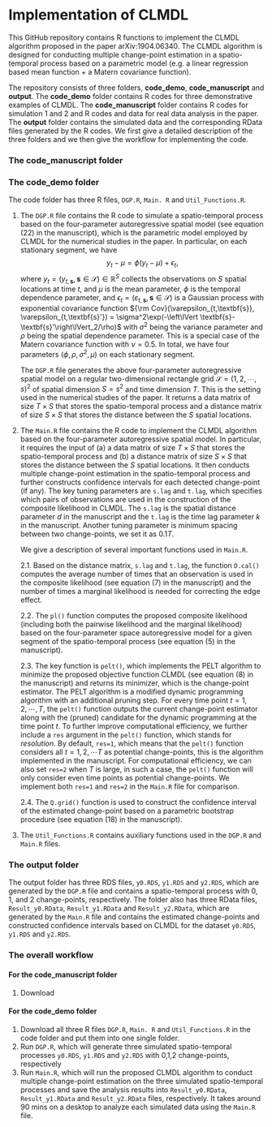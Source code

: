 Implementation of CLMDL
================

This GitHub repository contains R functions to implement the CLMDL algorithm proposed in the paper arXiv:1904.06340. The CLMDL algorithm is designed for conducting multiple change-point estimation in a spatio-temporal process based on a parametric model (e.g. a linear regression based mean function + a Matern covariance function).

The repository consists of three folders, **code_demo**, **code_manuscript** and **output**. The **code_demo** folder contains R codes for three demonstrative examples of CLMDL. The **code_manuscript** folder contains R codes for simulation 1 and 2 and R codes and data for real data analysis in the paper. The **output** folder contains the simulated data and the corresponding RData files generated by the R codes. We first give a detailed description of the three folders and we then give the workflow for implementing the code.


### The code_manuscript folder



### The code_demo folder

The code folder has three R files, `DGP.R`, `Main. R` and `Util_Functions.R`.
1. The `DGP.R` file contains the R code to simulate a spatio-temporal process based on the four-parameter autoregressive spatial model (see equation (22) in the manuscript), which is the parametric model employed by CLMDL for the numerical studies in the paper. In particular, on each stationary segment, we have $$y_t-\mu = \phi (y_t-\mu) +\epsilon_t,$$ where $y_t=(y_{t,\textbf{s}}, \textbf{s}\in \mathcal S)\in \mathbb R^S$ collects the observations on $S$ spatial locations at time $t$, and $\mu$ is the mean parameter, $\phi$ is the temporal dependence parameter, and $\epsilon_t=(\varepsilon_{t,\textbf{s}}, \textbf{s}\in \mathcal S)$ is a Gaussian process with exponential covariance function ${\rm Cov}(\varepsilon_{t,\textbf{s}}, \varepsilon_{t,\textbf{s}'}) = \sigma^2\exp(-\left\lVert \textbf{s}-\textbf{s}'\right\lVert_2/\rho)$ with $\sigma^2$ being the variance parameter and $\rho$ being the spatial dependence parameter. This is a special case of the Matern covariance function with $\nu=0.5$. In total, we have four parameters $(\phi, \rho, \sigma^2, \mu)$ on each stationary segment.

   The `DGP.R` file generates the above four-parameter autoregressive spatial model on a regular two-dimensional rectangle grid $\mathcal S=(1,2,\cdots,s)^2$ of spatial dimension $S=s^2$ and time dimension $T$. This is the setting used in the numerical studies of the paper. It returns a data matrix of size $T \times S$ that stores the spatio-temporal process and a distance matrix of size $S\times S$ that stores the distance between the $S$ spatial locations.

2. The `Main.R` file contains the R code to implement the CLMDL algorithm based on the four-parameter autoregressive spatial model. In particular, it requires the input of (a) a data matrix of size $T \times S$ that stores the spatio-temporal process and (b) a distance matrix of size $S\times S$ that stores the distance between the $S$ spatial locations. It then conducts multiple change-point estimation in the spatio-temporal process and further constructs confidence intervals for each detected change-point (if any). The key tuning parameters are `s.lag` and `t.lag`, which specifies which pairs of observations are used in the construction of the composite likelihood in CLMDL. The `s.lag` is the spatial distance parameter $d$ in the manuscript and the `t.lag` is the time lag parameter $k$ in the manuscript. Another tuning parameter is minimum spacing between two change-points, we set it as $0.1 T$.

   We give a description of several important functions used in `Main.R`.
   
   2.1. Based on the distance matrix, `s.lag` and `t.lag`, the function `D.cal()` computes the average number of times that an observation is used in the composite likelihood (see equation (7) in the manuscript) and the number of times a marginal likelihood is needed for correcting the edge effect.

   2.2. The `pl()` function computes the proposed composite likelihood (including both the pairwise likelihood and the marginal likelihood) based on the four-parameter space autoregressive model for a given segment of the spatio-temporal process (see equation (5) in the manuscript).

   2.3. The key function is `pelt()`, which implements the PELT algorithm to minimize the proposed objective function CLMDL (see equation (8) in the manuscript) and returns its minimizer, which is the change-point estimator. The PELT algorithm is a modified dynamic programming algorithm with an additional pruning step. For every time point $t=1,2,\cdots, T$, the `pelt()` function outputs the current change-point estimator along with the (pruned) candidate for the dynamic programming at the time point $t$. To further improve computational efficiency, we further include a `res` argument in the `pelt()` function, which stands for *resolution*. By default, `res=1`, which means that the `pelt()` function considers all $t=1,2,\cdots T$ as potential change-points, this is the algorithm implemented in the manuscript. For computational efficiency, we can also set `res=2` when $T$ is large, in such a case, the `pelt()` function will only consider even time points as potential change-points. We implement both `res=1` and `res=2` in the `Main.R` file for comparison.

   2.4. The `Q.grid()` function is used to construct the confidence interval of the estimated change-point based on a parametric bootstrap procedure (see equation (18) in the manuscript).

4. The `Util_Functions.R` contains auxiliary functions used in the `DGP.R` and `Main.R` files.


### The output folder

The output folder has three RDS files, `y0.RDS`, `y1.RDS` and `y2.RDS`, which are generated by the `DGP.R` file and contains a spatio-temporal process with 0, 1, and 2 change-points, respectively. The folder also has three RData files, `Result_y0.RData`, `Result_y1.RData` and `Result_y2.RData`, which are generated by the `Main.R` file and contains the estimated change-points and constructed confidence intervals based on CLMDL for the dataset `y0.RDS`, `y1.RDS` and `y2.RDS`.

### The overall workflow
#### For the code_manuscript folder
1. Download 

#### For the code_demo folder
1. Download all three R files `DGP.R`, `Main. R` and `Util_Functions.R` in the code folder and put them into one single folder.
2. Run `DGP.R`, which will generate three simulated spatio-temporal processes `y0.RDS`, `y1.RDS` and `y2.RDS` with 0,1,2 change-points, respectively
3. Run `Main.R`, which will run the proposed CLMDL algorithm to conduct multiple change-point estimation on the three simulated spatio-temporal processes and save the analysis results into `Result_y0.RData`, `Result_y1.RData` and `Result_y2.RData` files, respectively. It takes around 90 mins on a desktop to analyze each simulated data using the `Main.R` file.


